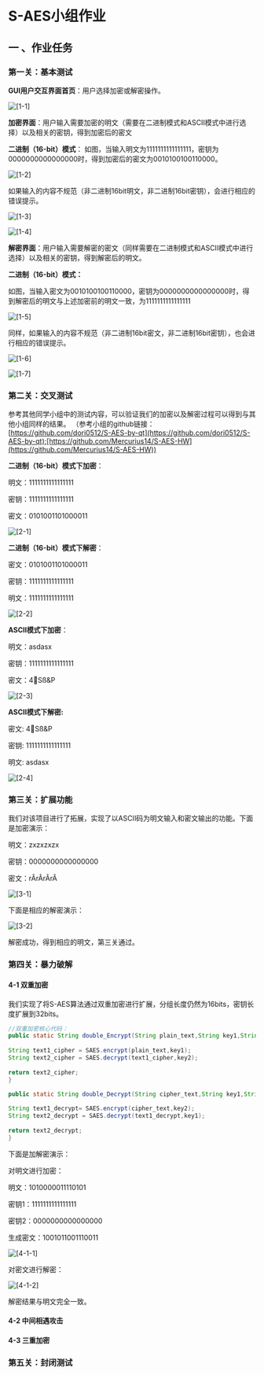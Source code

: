# S-AES小组作业
## 一 、作业任务

### 第一关：基本测试

**GUI用户交互界面首页**：用户选择加密或解密操作。

![[1-1]](https://github.com/zzzxxxxzzz/S-AES/blob/main/image/1-1.png)

**加密界面**：用户输入需要加密的明文（需要在二进制模式和ASCII模式中进行选择）以及相关的密钥，得到加密后的密文

**二进制（16-bit）模式**：
如图，当输入明文为1111111111111111，密钥为0000000000000000时，得到加密后的密文为0010100100110000。

![[1-2]](https://github.com/zzzxxxxzzz/S-AES/blob/main/image/1-2.png)

如果输入的内容不规范（非二进制16bit明文，非二进制16bit密钥），会进行相应的错误提示。


![[1-3]](https://github.com/zzzxxxxzzz/S-AES/blob/main/image/1-3.png)


![[1-4]](https://github.com/zzzxxxxzzz/S-AES/blob/main/image/1-4.png)


**解密界面**：用户输入需要解密的密文（同样需要在二进制模式和ASCII模式中进行选择）以及相关的密钥，得到解密后的明文。

**二进制（16-bit）模式：**

如图，当输入密文为0010100100110000，密钥为0000000000000000时，得到解密后的明文与上述加密前的明文一致，为1111111111111111

![[1-5]](https://github.com/zzzxxxxzzz/S-AES/blob/main/image/1-5.png)

同样，如果输入的内容不规范（非二进制16bit密文，非二进制16bit密钥），也会进行相应的错误提示。


![[1-6]](https://github.com/zzzxxxxzzz/S-AES/blob/main/image/1-6.png)



![[1-7]](https://github.com/zzzxxxxzzz/S-AES/blob/main/image/1-7.png)

### 第二关：交叉测试

参考其他同学小组中的测试内容，可以验证我们的加密以及解密过程可以得到与其他小组同样的结果。
（参考小组的github链接：[https://github.com/dori0512/S-AES-by-qt](https://github.com/dori0512/S-AES-by-qt);[https://github.com/Mercurius14/S-AES-HW](https://github.com/Mercurius14/S-AES-HW))

**二进制（16-bit）模式下加密**：

明文：1111111111111111

密钥：1111111111111111

密文：0101001101000011

![[2-1]](https://github.com/zzzxxxxzzz/S-AES/blob/main/image/2-1.png)


**二进制（16-bit）模式下解密**：

密文：0101001101000011

密钥：1111111111111111

明文：1111111111111111

![[2-2]](https://github.com/zzzxxxxzzz/S-AES/blob/main/image/2-2.png)


**ASCII模式下加密**：

明文：asdasx

密钥：1111111111111111

密文：4Sß&P

![[2-3]](https://github.com/zzzxxxxzzz/S-AES/blob/main/image/2-3.png)


**ASCII模式下解密:**

密文: 4Sß&P

密钥: 1111111111111111

明文: asdasx

![[2-4]](https://github.com/zzzxxxxzzz/S-AES/blob/main/image/2-4.png)



### 第三关：扩展功能

我们对该项目进行了拓展，实现了以ASCII码为明文输入和密文输出的功能。下面是加密演示：

明文：zxzxzxzx

密钥：0000000000000000

 密文：rÂrÂrÂrÂ

![[3-1]](https://github.com/zzzxxxxzzz/S-AES/blob/main/image/3-1.png)

下面是相应的解密演示：

![[3-2]](https://github.com/zzzxxxxzzz/S-AES/blob/main/image/3-2.png)

解密成功，得到相应的明文，第三关通过。

### 第四关：暴力破解

#### 4-1 双重加密

我们实现了将S-AES算法通过双重加密进行扩展，分组长度仍然为16bits，密钥长度扩展到32bits。
```java
//双重加密核心代码：
public static String double_Encrypt(String plain_text,String key1,String key2){ 
 
String text1_cipher = SAES.encrypt(plain_text,key1);  
String text2_cipher = SAES.decrypt(text1_cipher,key2);  
  
return text2_cipher;  
}  
  
public static String double_Decrypt(String cipher_text,String key1,String key2){  

String text1_decrypt= SAES.encrypt(cipher_text,key2);  
String text2_decrypt = SAES.decrypt(text1_decrypt,key1);  
  
return text2_decrypt;  
}
```
下面是加解密演示：

对明文进行加密：

明文：1010000011110101

密钥1：1111111111111111

密钥2：0000000000000000

生成密文：1001011001110011

![[4-1-1]](https://github.com/zzzxxxxzzz/S-AES/blob/main/image/4-1-1.png)

对密文进行解密：

![[4-1-2]](https://github.com/zzzxxxxzzz/S-AES/blob/main/image/4-1-2.png)


解密结果与明文完全一致。



#### 4-2 中间相遇攻击
#### 4-3 三重加密



### 第五关：封闭测试
